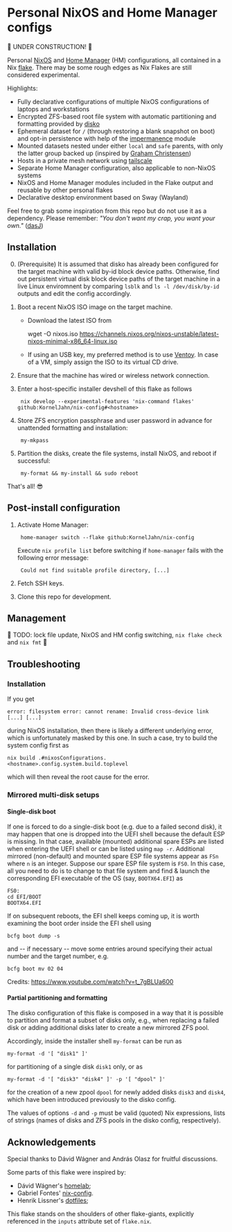 # Personal NixOS and Home Manager configs

:wrench: UNDER CONSTRUCTION! :wrench:

Personal [NixOS][nixos] and [Home Manager][home-manager] (HM) configurations, all contained in a Nix [flake][nix-flakes]. There may be some rough edges as Nix Flakes are still considered experimental.

Highlights:

- Fully declarative configurations of multiple NixOS configurations of laptops and workstations
- Encrypted ZFS-based root file system with automatic partitioning and formatting provided by [disko][disko]
- Ephemeral dataset for `/` (through restoring a blank snapshot on boot) and opt-in persistence with help of the [impermanence][impermanence] module
- Mounted datasets nested under either `local` and `safe` parents, with only the latter group backed up (inspired by [Graham Christensen][erase-your-darlings])
- Hosts in a private mesh network using [tailscale][tailscale]
- Separate Home Manager configuration, also applicable to non-NixOS systems
- NixOS and Home Manager modules included in the Flake output and reusable by other personal flakes
- Declarative desktop environment based on Sway (Wayland)

Feel free to grab some inspiration from this repo but do not use it as a dependency. Please remember: *"You don't want my crap, you want your own."* ([dasJ][dasj-dotfiles])

## Installation

0. (Prerequisite) It is assumed that disko has already been configured for the target machine with valid by-id block device paths. Otherwise, find out persistent virtual disk block device paths of the target machine in a live Linux enviromnent by comparing `lsblk` and `ls -l /dev/disk/by-id` outputs and edit the config accordingly.

1. Boot a recent NixOS ISO image on the target machine.

   - Download the latest ISO from

        wget -O nixos.iso https://channels.nixos.org/nixos-unstable/latest-nixos-minimal-x86_64-linux.iso

   - If using an USB key, my preferred method is to use [Ventoy][ventoy]. In case of a VM, simply assign the ISO to its virtual CD drive.

2. Ensure that the machine has wired or wireless network connection.

3. Enter a host-specific installer devshell of this flake as follows

        nix develop --experimental-features 'nix-command flakes' github:KornelJahn/nix-config#<hostname>

4. Store ZFS encryption passphrase and user password in advance for unattended formatting and installation:

        my-mkpass

5. Partition the disks, create the file systems, install NixOS, and reboot if successful:

        my-format && my-install && sudo reboot

That's all! :sunglasses:

## Post-install configuration

1. Activate Home Manager:

        home-manager switch --flake github:KornelJahn/nix-config

   Execute `nix profile list` before switching if `home-manager` fails with the following error message:

        Could not find suitable profile directory, [...]

2. Fetch SSH keys.

3. Clone this repo for development.

## Management

:wrench: TODO: lock file update, NixOS and HM config switching, `nix flake check` and `nix fmt` :wrench:

## Troubleshooting

### Installation

If you get

    error: filesystem error: cannot rename: Invalid cross-device link [...] [...]

during NixOS installation, then there is likely a different underlying error, which is unfortunately masked by this one. In such a case, try to build the system config first as

    nix build .#nixosConfigurations.<hostname>.config.system.build.toplevel

which will then reveal the root cause for the error.

### Mirrored multi-disk setups

#### Single-disk boot

If one is forced to do a single-disk boot (e.g. due to a failed second disk), it may happen that one is dropped into the UEFI shell because the default ESP is missing. In that case, available (mounted) additional spare ESPs are listed when entering the UEFI shell or can be listed using `map -r`. Additional mirrored (non-default) and mounted spare ESP file systems appear as `FSn` where `n` is an integer. Suppose our spare ESP file system is `FS0`. In this case, all you need to do is to change to that file system and find & launch the corresponding EFI executable of the OS (say, `BOOTX64.EFI`) as

    FS0:
    cd EFI/BOOT
    BOOTX64.EFI

If on subsequent reboots, the EFI shell keeps coming up, it is worth examining the boot order inside the EFI shell using

    bcfg boot dump -s

and -- if necessary -- move some entries around specifying their actual number and the target number, e.g.

    bcfg boot mv 02 04

Credits: https://www.youtube.com/watch?v=t_7gBLUa600

#### Partial partitioning and formatting

The disko configuration of this flake is composed in a way that it is possible to partition and format a subset of disks only, e.g., when replacing a failed disk or adding additional disks later to create a new mirrored ZFS pool.

Accordingly, inside the installer shell `my-format` can be run as

    my-format -d '[ "disk1" ]'

for partitioning of a single disk `disk1` only, or as

    my-format -d '[ "disk3" "disk4" ]' -p '[ "dpool" ]'

for the creation of a new zpool `dpool` for newly added disks `disk3` and `disk4`, which have been introduced previously to the disko config.

The values of options `-d` and `-p` must be valid (quoted) Nix expressions, lists of strings (names of disks and ZFS pools in the disko config, respectively).

## Acknowledgements

Special thanks to Dávid Wágner and András Olasz for fruitful discussions.

Some parts of this flake were inspired by:

- Dávid Wágner's [homelab][wagdav-homelab];
- Gabriel Fontes' [nix-config][misterio77-nix-config].
- Henrik Lissner's [dotfiles][hlissner-dotfiles];

This flake stands on the shoulders of other flake-giants, explicitly referenced in the `inputs` attribute set of `flake.nix`.

[nixos]: https://nixos.org
[nix-flakes]: https://nixos.wiki/wiki/Flakes
[erase-your-darlings]: https://grahamc.com/blog/erase-your-darlings/
[nixos-on-arm]: https://nixos.wiki/wiki/NixOS_on_ARM
[disko]: https://github.com/nix-community/disko
[home-manager]: https://github.com/nix-community/home-manager
[impermanence]: https://github.com/nix-community/impermanence
[tailscale]: https://tailscale.com
[ventoy]: https://www.ventoy.net
[wagdav-homelab]: https://github.com/wagdav/homelab
[the-wagner-net]: https://thewagner.net/
[dasj-dotfiles]: https://github.com/dasj/dotfiles
[misterio77-nix-config]: https://github.com/Misterio77/nix-config
[hlissner-dotfiles]: https://github.com/hlissner/dotfiles
